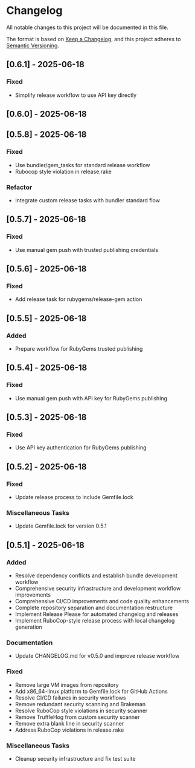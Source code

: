 # Changelog

All notable changes to this project will be documented in this file.

The format is based on [Keep a Changelog](https://keepachangelog.com/en/1.0.0/),
and this project adheres to [Semantic Versioning](https://semver.org/spec/v2.0.0.html).

## [0.6.1] - 2025-06-18

### Fixed

- Simplify release workflow to use API key directly

## [0.6.0] - 2025-06-18

## [0.5.8] - 2025-06-18

### Fixed

- Use bundler/gem_tasks for standard release workflow
- Rubocop style violation in release.rake

### Refactor

- Integrate custom release tasks with bundler standard flow

## [0.5.7] - 2025-06-18

### Fixed

- Use manual gem push with trusted publishing credentials

## [0.5.6] - 2025-06-18

### Fixed

- Add release task for rubygems/release-gem action

## [0.5.5] - 2025-06-18

### Added

- Prepare workflow for RubyGems trusted publishing

## [0.5.4] - 2025-06-18

### Fixed

- Use manual gem push with API key for RubyGems publishing

## [0.5.3] - 2025-06-18

### Fixed

- Use API key authentication for RubyGems publishing

## [0.5.2] - 2025-06-18

### Fixed

- Update release process to include Gemfile.lock

### Miscellaneous Tasks

- Update Gemfile.lock for version 0.5.1

## [0.5.1] - 2025-06-18

### Added

- Resolve dependency conflicts and establish bundle development workflow
- Comprehensive security infrastructure and development workflow improvements
- Comprehensive CI/CD improvements and code quality enhancements
- Complete repository separation and documentation restructure
- Implement Release Please for automated changelog and releases
- Implement RuboCop-style release process with local changelog generation

### Documentation

- Update CHANGELOG.md for v0.5.0 and improve release workflow

### Fixed

- Remove large VM images from repository
- Add x86_64-linux platform to Gemfile.lock for GitHub Actions
- Resolve CI/CD failures in security workflows
- Remove redundant security scanning and Brakeman
- Resolve RuboCop style violations in security scanner
- Remove TruffleHog from custom security scanner
- Remove extra blank line in security scanner
- Address RuboCop violations in release.rake

### Miscellaneous Tasks

- Cleanup security infrastructure and fix test suite

<!-- generated by git-cliff -->
